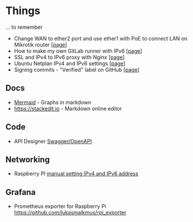 # Things
... to remember

- Change WAN to ether2 port and use ether1 with PoE to connect LAN on Mikrotik router [[page](mikrotik.md)]
- How to make my own GitLab runner with IPv6 [[page](./gitlab-runner.md)]
- SSL and IPv4 to IPv6 proxy with Nginx [[page](nginx_ssl_proxy.md)]
- Ubuntu Netplan IPv4 and IPv6 settings [[page](./netplan.md)]
- Signing commits - "Verified" label on GitHub [[page](./signing_commits.md)]

## Docs
- [Mermaid](https://mermaid-js.github.io/mermaid/) - Graphs in markdown
- https://stackedit.io - Markdown online editor

## Code
- API Designer [Swagger/OpenAPI](https://swagger.io/)  

## Networking 

- Raspberry PI [manual setting IPv4 and IPv6 address](./rpi_static_ip_addresses.md)

## Grafana

- Prometheus exporter for Raspberry Pi https://github.com/lukasmalkmus/rpi_exporter


